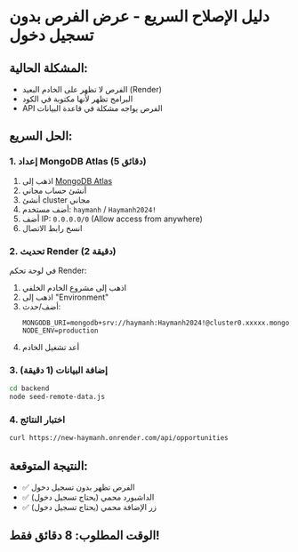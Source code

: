 # دليل الإصلاح السريع - عرض الفرص بدون تسجيل دخول

## المشكلة الحالية:
- الفرص لا تظهر على الخادم البعيد (Render)
- البرامج تظهر لأنها مكتوبة في الكود
- API الفرص يواجه مشكلة في قاعدة البيانات

## الحل السريع:

### 1. إعداد MongoDB Atlas (5 دقائق)
1. اذهب إلى [MongoDB Atlas](https://www.mongodb.com/atlas)
2. أنشئ حساب مجاني
3. أنشئ cluster مجاني
4. أضف مستخدم: `haymanh` / `Haymanh2024!`
5. أضف IP: `0.0.0.0/0` (Allow access from anywhere)
6. انسخ رابط الاتصال

### 2. تحديث Render (2 دقيقة)
في لوحة تحكم Render:
1. اذهب إلى مشروع الخادم الخلفي
2. اذهب إلى "Environment"
3. أضف/حدث:
   ```
   MONGODB_URI=mongodb+srv://haymanh:Haymanh2024!@cluster0.xxxxx.mongodb.net/haymanh_db
   NODE_ENV=production
   ```
4. أعد تشغيل الخادم

### 3. إضافة البيانات (1 دقيقة)
```bash
cd backend
node seed-remote-data.js
```

### 4. اختبار النتائج
```bash
curl https://new-haymanh.onrender.com/api/opportunities
```

## النتيجة المتوقعة:
- ✅ الفرص تظهر بدون تسجيل دخول
- ✅ الداشبورد محمي (يحتاج تسجيل دخول)
- ✅ زر الإضافة محمي (يحتاج تسجيل دخول)

## الوقت المطلوب: 8 دقائق فقط!
